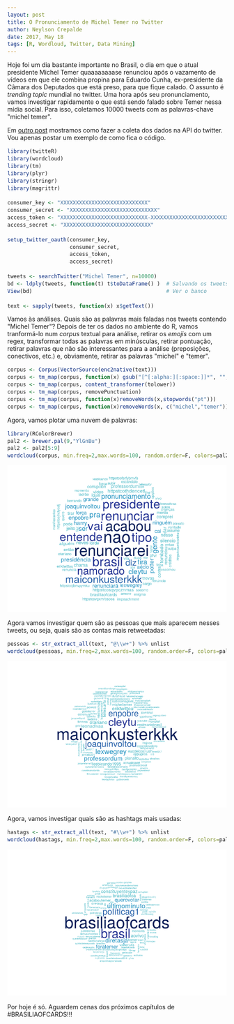 ```yaml
---
layout: post
title: O Pronunciamento de Michel Temer no Twitter
author: Neylson Crepalde
date: 2017, May 18
tags: [R, Wordloud, Twitter, Data Mining]
---
```


Hoje foi um dia bastante importante no Brasil, o dia em que o atual presidente Michel Temer quaaaaaaaase renunciou após o vazamento de vídeos em que ele combina propina para Eduardo Cunha, ex-presidente da Câmara dos Deputados que está preso, para que fique calado. O assunto é *trending topic* mundial no twitter. Uma hora após seu pronunciamento, vamos investigar rapidamente o que está sendo falado sobre Temer nessa mídia social. Para isso, coletamos 10000 tweets com as palavras-chave "michel temer".

Em [outro post](http://neylsoncrepalde.github.io/2016-03-18-analise-de-conteudo-twitter/) mostramos como fazer a coleta dos dados na API do twitter. Vou apenas postar um exemplo de como fica o código.

```r
library(twitteR)
library(wordcloud)
library(tm)
library(plyr)
library(stringr)
library(magrittr)

consumer_key <- "XXXXXXXXXXXXXXXXXXXXXXXXXXXX"
consumer_secret <- "XXXXXXXXXXXXXXXXXXXXXXXXXXXX"
access_token <- "XXXXXXXXXXXXXXXXXXXXXXXXXXXX-XXXXXXXXXXXXXXXXXXXXXXXXXXXX"
access_secret <- "XXXXXXXXXXXXXXXXXXXXXXXXXXXX"

setup_twitter_oauth(consumer_key,
                    consumer_secret,
                    access_token,
                    access_secret)

tweets <- searchTwitter("Michel Temer", n=10000)
bd <- ldply(tweets, function(t) t$toDataFrame() )  # Salvando os tweets num banco de dados
View(bd)                                           # Ver o banco

text <- sapply(tweets, function(x) x$getText())
```

Vamos às análises. Quais são as palavras mais faladas nos tweets contendo "Michel Temer"? Depois de ter os dados no ambiente do R, vamos tranformá-lo num *corpus* textual para análise, retirar os *emojis* com um regex, transformar todas as palavras em minúsculas, retirar pontuação, retirar palavras que não são interessantes para a análise (preposições, conectivos, etc.) e, obviamente, retirar as palavras "michel" e "temer".

``` r
corpus <- Corpus(VectorSource(enc2native(text)))
corpus <- tm_map(corpus, function(x) gsub("[^[:alpha:][:space:]]*", "", x))
corpus <- tm_map(corpus, content_transformer(tolower))
corpus <- tm_map(corpus, removePunctuation)
corpus <- tm_map(corpus, function(x)removeWords(x,stopwords("pt")))
corpus <- tm_map(corpus, function(x)removeWords(x, c("michel","temer")))
```

Agora, vamos plotar uma nuvem de palavras:

``` r
library(RColorBrewer)
pal2 <- brewer.pal(9,"YlGnBu")
pal2 <- pal2[5:9]
wordcloud(corpus, min.freq=2,max.words=100, random.order=F, colors=pal2)
```

![](/img/post_twitter_temer_files/figure-markdown_github/unnamed-chunk-2-1.png)

Agora vamos investigar quem são as pessoas que mais aparecem nesses tweets, ou seja, quais são as contas mais retweetadas:

``` r
pessoas <- str_extract_all(text, "@\\w+") %>% unlist
wordcloud(pessoas, min.freq=2,max.words=100, random.order=F, colors=pal2)
```

![](/img/post_twitter_temer_files/figure-markdown_github/unnamed-chunk-3-1.png)

Agora, vamos investigar quais são as hashtags mais usadas:

``` r
hastags <- str_extract_all(text, "#\\w+") %>% unlist
wordcloud(hastags, min.freq=2,max.words=100, random.order=F, colors=pal2)
```

![](/img/post_twitter_temer_files/figure-markdown_github/unnamed-chunk-4-1.png)

Por hoje é só. Aguardem cenas dos próximos capítulos de \#BRASILIAOFCARDS!!!
